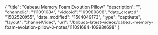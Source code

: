 {
    "title": "Cabeau Memory Foam Evolution Pillow",
    "description": "",
    "channelid": "111091684",
    "videoid": "109980698",
    "date_created": "1502520955",
    "date_modified": "1504049173",
    "type": "captivate",
    "layout": "channelVideo",
    "url": "\/bbbusa-latest-videos\/cabeau-memory-foam-evolution-pillow-3-notes\/111091684-109980698"
}